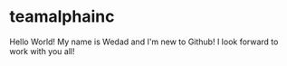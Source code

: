 # teamalphainc
Hello World!
My name is Wedad and I'm new to Github! I look forward to work with you all!
